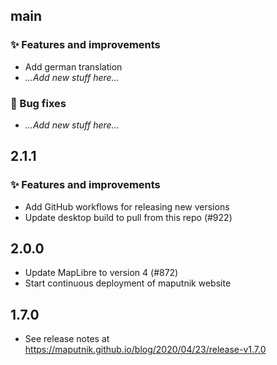 ## main

### ✨ Features and improvements
- Add german translation
- _...Add new stuff here..._

### 🐞 Bug fixes
- _...Add new stuff here..._

## 2.1.1

### ✨ Features and improvements

- Add GitHub workflows for releasing new versions
- Update desktop build to pull from this repo (#922)

## 2.0.0

- Update MapLibre to version 4 (#872)
- Start continuous deployment of maputnik website

## 1.7.0

- See release notes at https://maputnik.github.io/blog/2020/04/23/release-v1.7.0

